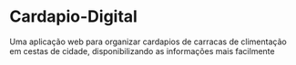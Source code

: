 # Cardapio-Digital
Uma aplicação web para organizar cardapios de carracas de climentação em cestas de cidade, disponibilizando as informações mais facilmente
